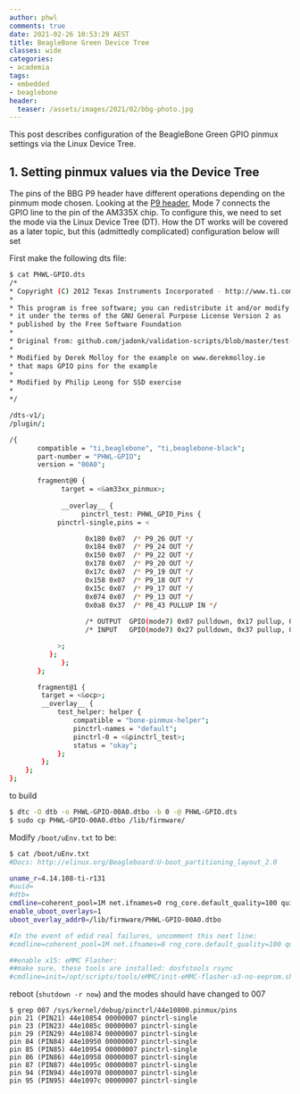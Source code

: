 ```yaml
---
author: phwl
comments: true
date: 2021-02-26 10:53:29 AEST
title: BeagleBone Green Device Tree
classes: wide
categories:
- academia
tags:
- embedded
- beaglebone
header:
  teaser: /assets/images/2021/02/bbg-photo.jpg
---
```


This post describes configuration of the BeagleBone Green GPIO pinmux
settings via the Linux Device Tree.


## 1. Setting pinmux values via the Device Tree
The pins of the BBG P9 header have different operations depending on
the pinmum mode chosen. Looking at the [P9 header](http://exploringbeaglebone.com/wp-content/uploads/resources/BBBP9Header.pdf), Mode 7 connects the GPIO line to the pin of the AM335X chip. To configure this, we need to set the mode via the Linux Device Tree (DT). How the DT works will be covered as a later topic, but this (admittedly complicated) configuration below will set 

First make the following dts file:
``` bash
$ cat PHWL-GPIO.dts 
/*  
* Copyright (C) 2012 Texas Instruments Incorporated - http://www.ti.com/
*
* This program is free software; you can redistribute it and/or modify
* it under the terms of the GNU General Purpose License Version 2 as
* published by the Free Software Foundation
*
* Original from: github.com/jadonk/validation-scripts/blob/master/test-capemgr/ 
*
* Modified by Derek Molloy for the example on www.derekmolloy.ie
* that maps GPIO pins for the example
*
* Modified by Philip Leong for SSD exercise
*
*/

/dts-v1/;
/plugin/;

/{
       compatible = "ti,beaglebone", "ti,beaglebone-black";
       part-number = "PHWL-GPIO";
       version = "00A0";

       fragment@0 {
             target = <&am33xx_pinmux>;
            
             __overlay__ {
                  pinctrl_test: PHWL_GPIO_Pins {
			pinctrl-single,pins = <

                   0x180 0x07  /* P9_26 OUT */
                   0x184 0x07  /* P9_24 OUT */
                   0x150 0x07  /* P9_22 OUT */
                   0x178 0x07  /* P9_20 OUT */
                   0x17c 0x07  /* P9_19 OUT */
                   0x158 0x07  /* P9_18 OUT */
                   0x15c 0x07  /* P9_17 OUT */
                   0x074 0x07  /* P9_13 OUT */
                   0x0a8 0x37  /* P8_43 PULLUP IN */
                       
                   /* OUTPUT  GPIO(mode7) 0x07 pulldown, 0x17 pullup, 0x?f no pullup/down */
                   /* INPUT   GPIO(mode7) 0x27 pulldown, 0x37 pullup, 0x?f no pullup/down */

			>;
		  };
             };
       };

       fragment@1 {
		target = <&ocp>;
		__overlay__ {
			test_helper: helper {
				compatible = "bone-pinmux-helper";
				pinctrl-names = "default";
				pinctrl-0 = <&pinctrl_test>;
				status = "okay";
			};
		};
	};
};
```

to build
``` bash
$ dtc -O dtb -o PHWL-GPIO-00A0.dtbo -b 0 -@ PHWL-GPIO.dts
$ sudo cp PHWL-GPIO-00A0.dtbo /lib/firmware/
```
Modify ```/boot/uEnv.txt``` to be:
``` bash
$ cat /boot/uEnv.txt 
#Docs: http://elinux.org/Beagleboard:U-boot_partitioning_layout_2.0

uname_r=4.14.108-ti-r131
#uuid=
#dtb=
cmdline=coherent_pool=1M net.ifnames=0 rng_core.default_quality=100 quiet
enable_uboot_overlays=1
uboot_overlay_addr0=/lib/firmware/PHWL-GPIO-00A0.dtbo

#In the event of edid real failures, uncomment this next line:
#cmdline=coherent_pool=1M net.ifnames=0 rng_core.default_quality=100 quiet video=HDMI-A-1:1024x768@60e

##enable x15: eMMC Flasher:
##make sure, these tools are installed: dosfstools rsync
#cmdline=init=/opt/scripts/tools/eMMC/init-eMMC-flasher-v3-no-eeprom.sh
```
reboot (```shutdown -r now```) and the modes should have changed to 007
```
$ grep 007 /sys/kernel/debug/pinctrl/44e10800.pinmux/pins
pin 21 (PIN21) 44e10854 00000007 pinctrl-single 
pin 23 (PIN23) 44e1085c 00000007 pinctrl-single 
pin 29 (PIN29) 44e10874 00000007 pinctrl-single 
pin 84 (PIN84) 44e10950 00000007 pinctrl-single 
pin 85 (PIN85) 44e10954 00000007 pinctrl-single 
pin 86 (PIN86) 44e10958 00000007 pinctrl-single 
pin 87 (PIN87) 44e1095c 00000007 pinctrl-single 
pin 94 (PIN94) 44e10978 00000007 pinctrl-single 
pin 95 (PIN95) 44e1097c 00000007 pinctrl-single 
```

